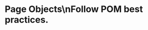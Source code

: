 <!-- Source: /Users/mzahirudeen/playwright-framework-dev/docs-backup/consolidated-docs/docs-docusaurus-docs-docusaurus-docs-page-objects.md -->

<!-- Source: /Users/mzahirudeen/playwright-framework/docs/docusaurus/docs/docusaurus/docs/page-objects.md -->

# Page Objects\nFollow POM best practices.
